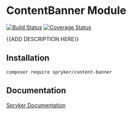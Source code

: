 # ContentBanner Module
[![Build Status](https://travis-ci.org/spryker/content-banner.svg)](https://travis-ci.org/spryker/content-banner)
[![Coverage Status](https://coveralls.io/repos/github/spryker/content-banner/badge.svg)](https://coveralls.io/github/spryker/content-banner)

{{ADD DESCRIPTION HERE}}

## Installation

```
composer require spryker/content-banner
```

## Documentation

[Spryker Documentation](https://academy.spryker.com/developing_with_spryker/module_guide/modules.html)
